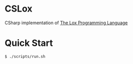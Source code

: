 # CSLox
CSharp implementation of [The Lox Programming Language](https://craftinginterpreters.com/the-lox-language.html)

# Quick Start
```console
$ ./scripts/run.sh
```